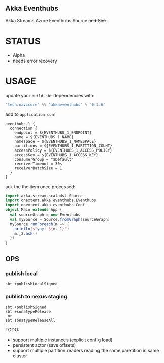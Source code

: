 Akka Eventhubs
---

Akka Streams Azure Eventhubs Source ~~and Sink~~

# STATUS

 * Alpha 
 * needs error recovery

# USAGE

update your `build.sbt` dependencies with:

```scala
"tech.navicore" %% "akkaeventhubs" % "0.1.6"
```

add to `application.conf`

```
eventhubs-1 {
  connection {
    endpoint = ${EVENTHUBS_1_ENDPOINT}
    name = ${EVENTHUBS_1_NAME}
    namespace = ${EVENTHUBS_1_NAMESPACE}
    partitions = ${EVENTHUBS_1_PARTITION_COUNT}
    accessPolicy = ${EVENTHUBS_1_ACCESS_POLICY}
    accessKey = ${EVENTHUBS_1_ACCESS_KEY}
    consumerGroup = "$Default"
    receiverTimeout = 30s
    receiverBatchSize = 1
  }
}
```

ack the the item once processed:

```scala
import akka.stream.scaladsl.Source
import onextent.akka.eventhubs.Eventhubs
import onextent.akka.eventhubs.Conf._
object Main extends App {
  val sourceGraph = new Eventhubs
  val mySource = Source.fromGraph(sourceGraph)
  mySource.runForeach(m => {
    println(s"yay: ${m._1}")
    m._2.ack()
  })
}
```
## OPS

### publish local

```console
sbt +publishLocalSigned
```

### publish to nexus staging

```console
sbt +publishSigned
sbt +sonatypeRelease
 or
sbt sonatypeReleaseAll
```

TODO:

* support multiple instances (explicit config load)
* persistent actor (save offsets)
* support multiple partition readers reading the same paretition in same cluster


